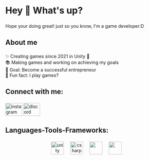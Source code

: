 <h1 align="left">Hey 👋 What's up?</h1>

###

<p align="left">Hope your doing great! just so you know, I'm a game developer:D </p>

###

<h2 align="left">About me</h2>

###

<p align="left">✨ Creating games since 2021 in Unity 💪<br>📚 Making games and working on achieving my goals<br>🎯 Goal: Become a successful entrepreneur <br>🎲 Fun fact: I play games?</p>

###

<h2 align="left">Connect with me:</h2>

###

<div align="left">
  <img src="https://raw.githubusercontent.com/maurodesouza/profile-readme-generator/master/src/assets/icons/social/instagram/default.svg" width="52" height="40" alt="instagram logo"  />
  <img src="https://raw.githubusercontent.com/maurodesouza/profile-readme-generator/master/src/assets/icons/social/discord/default.svg" width="52" height="40" alt="discord logo"  />
</div>

###

<h2 align="left">Languages-Tools-Frameworks:</h2>

###

<div align="center">
  <img src="https://cdn.simpleicons.org/unity/FFFFFF" height="40" alt="unity logo"  />
  <img width="12" />
  <img src="https://cdn.jsdelivr.net/gh/devicons/devicon/icons/csharp/csharp-original.svg" height="40" alt="csharp logo"  />

  <img width="12" />

  <img src="https://cdn.jsdelivr.net/gh/devicons/devicon@latest/icons/cplusplus/cplusplus-original.svg" height="40"/>

  <img width="12" />
  
  <img src="https://cdn.jsdelivr.net/gh/devicons/devicon@latest/icons/blender/blender-original.svg" height="40"/>
          
</div>
            
###
